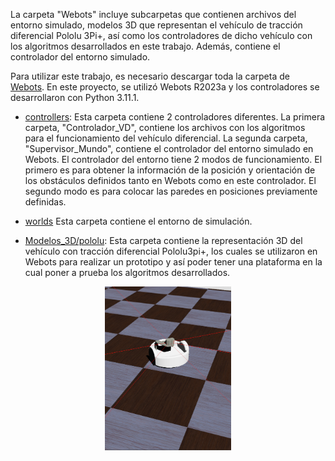 La carpeta "Webots" incluye subcarpetas que contienen archivos del entorno simulado, modelos 3D que representan el vehículo de tracción diferencial Pololu 3Pi+, así como los controladores de dicho vehículo con los algoritmos desarrollados en este trabajo. Además, contiene el controlador del entorno simulado.

Para utilizar este trabajo, es necesario descargar toda la carpeta de [Webots](/Webots). En este proyecto, se utilizó Webots R2023a y los controladores se desarrollaron con Python 3.11.1.

* [controllers](/Webots/controllers): Esta carpeta contiene 2 controladores diferentes. La primera carpeta, "Controlador_VD", contiene los archivos con los algoritmos para el funcionamiento del vehículo diferencial. La segunda carpeta, "Supervisor_Mundo", contiene el controlador del entorno simulado en Webots. El controlador del entorno tiene 2 modos de funcionamiento. El primero es para obtener la información de la posición y orientación de los obstáculos definidos tanto en Webots como en este controlador. El segundo modo es para colocar las paredes en posiciones previamente definidas.

* [worlds](/Webots/worlds) Esta carpeta contiene el entorno de simulación.

* [Modelos_3D/pololu](/Webots/Modelos_3D/Pololu): Esta carpeta contiene la representación 3D del vehículo con tracción diferencial Pololu3pi+, los cuales se utilizaron en Webots para realizar un prototipo y así poder tener una plataforma en la cual poner a prueba los algoritmos desarrollados.
  
<p align="center">
  <img src="/Anexos/Pololu3pi+/Portada.png" width="40%" >
</p>

